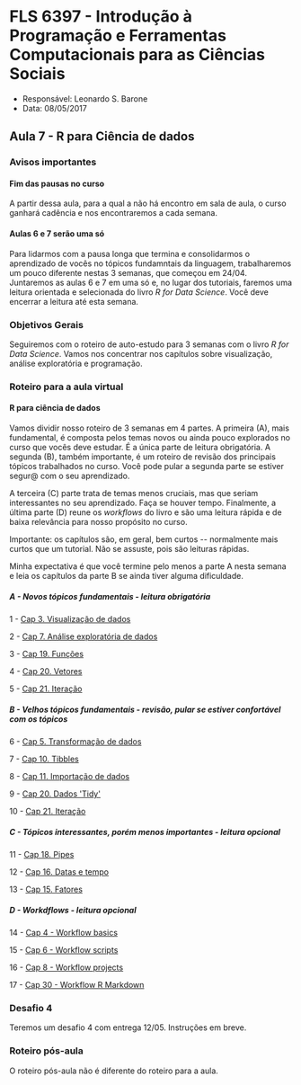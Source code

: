 #  FLS 6397 - Introdução à Programação e Ferramentas Computacionais para as Ciências Sociais

- Responsável: Leonardo S. Barone
- Data: 08/05/2017

## Aula 7 - R para Ciência de dados

### Avisos importantes

#### Fim das pausas no curso

A partir dessa aula, para a qual a não há encontro em sala de aula, o curso ganhará cadência e nos encontraremos a cada semana.

#### Aulas 6 e 7 serão uma só

Para lidarmos com a pausa longa que termina e consolidarmos o aprendizado de vocês no tópicos fundamntais da linguagem, trabalharemos um pouco diferente nestas 3 semanas, que começou em 24/04. Juntaremos as aulas 6 e 7 em uma só e, no lugar dos tutoriais, faremos uma leitura orientada e selecionada do livro _R for Data Science_. Você deve encerrar a leitura até esta semana.

### Objetivos Gerais

Seguiremos com o roteiro de auto-estudo para 3 semanas com o livro _R for Data Science_. Vamos nos concentrar nos capítulos sobre visualização, análise exploratória e programação. 

### Roteiro para a aula virtual

#### R para ciência de dados

Vamos dividir nosso roteiro de 3 semanas em 4 partes. A primeira (A), mais fundamental, é composta pelos temas novos ou ainda pouco explorados no curso que vocês deve estudar. É a única parte de leitura obrigatória. A segunda (B), também importante, é um roteiro de revisão dos principais tópicos trabalhados no curso. Você pode pular a segunda parte se estiver segur@ com o seu aprendizado.

A terceira (C) parte trata de temas menos cruciais, mas que seriam interessantes no seu aprendizado. Faça se houver tempo. Finalmente, a última parte (D) reune os _workflows_ do livro e são uma leitura rápida e de baixa relevância para nosso propósito no curso.

Importante: os capítulos são, em geral, bem curtos -- normalmente mais curtos que um tutorial. Não se assuste, pois são leituras rápidas.

Minha expectativa é que você termine pelo menos a parte A nesta semana e leia os capítulos da parte B se ainda tiver alguma dificuldade.

##### A - Novos tópicos fundamentais - leitura obrigatória

1 - [Cap 3. Visualização de dados](http://r4ds.had.co.nz/data-visualisation.html)

2 - [Cap 7. Análise exploratória de dados](http://r4ds.had.co.nz/exploratory-data-analysis.html)

3 - [Cap 19. Funções](http://r4ds.had.co.nz/functions.html)

4 - [Cap 20. Vetores](http://r4ds.had.co.nz/vectors.html)

5 - [Cap 21. Iteração](http://r4ds.had.co.nz/iteration.html)

##### B - Velhos tópicos fundamentais - revisão, pular se estiver confortável com os tópicos

6 - [Cap 5. Transformação de dados](http://r4ds.had.co.nz/transform.html)

7 - [Cap 10. Tibbles](http://r4ds.had.co.nz/tibbles.html)

8 - [Cap 11. Importação de dados](http://r4ds.had.co.nz/data-import.html)

9 - [Cap 20. Dados 'Tidy'](http://r4ds.had.co.nz/tidy-data.html)

10 - [Cap 21. Iteração](http://r4ds.had.co.nz/relational-data.html)

##### C - Tópicos interessantes, porém menos importantes - leitura opcional

11 - [Cap 18. Pipes](http://r4ds.had.co.nz/pipes.html)

12 - [Cap 16. Datas e tempo](http://r4ds.had.co.nz/dates-and-times.html)

13 - [Cap 15. Fatores](http://r4ds.had.co.nz/factors.html)

##### D - Workdflows - leitura opcional

14 - [Cap 4 - Workflow basics](http://r4ds.had.co.nz/workflow-basics.html)

15 - [Cap 6 - Workflow scripts](http://r4ds.had.co.nz/workflow-scripts.html)

16 - [Cap 8 - Workflow projects](http://r4ds.had.co.nz/workflow-projects.html)

17 - [Cap 30 - Workflow R Markdown](http://r4ds.had.co.nz/r-markdown-workflow.html)

### Desafio 4

Teremos um desafio 4 com entrega 12/05. Instruções em breve.

### Roteiro pós-aula

O roteiro pós-aula não é diferente do roteiro para a aula.
